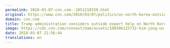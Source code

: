 ```yaml
---
permalink: 2018-03-07-cnn.com--1051218159.html
original: https://www.cnn.com/2018/03/07/politics/us-north-korea-outside-expert/index.html
domain: cnn.com
title: Trump administration considers outside expert help on North Korea
image: https://cdn.cnn.com/cnnnext/dam/assets/180306125732-kim-jong-un-south-korea-meeting-02-super-tease.jpg
date: 2018-03-07 21:56:44
translations: en
---
```


